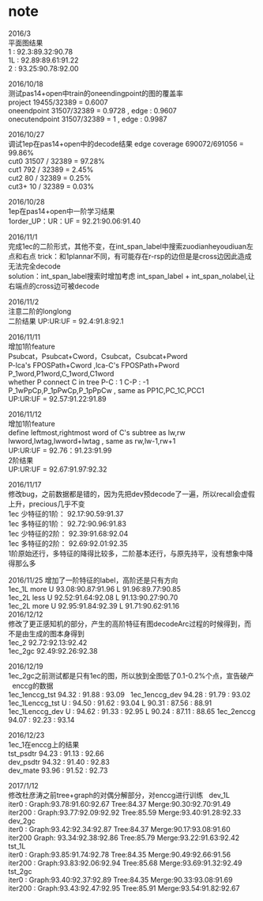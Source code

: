 # note
2016/3  
平面图结果  
1  : 92.3:89.32:90.78  
1L : 92.89:89.61:91.22   
2  : 93.25:90.78:92.00  

2016/10/18  
测试pas14+open中train的oneendingpoint的图的覆盖率  
project 19455/32389 = 0.6007  
oneendpoint 31507/32389 = 0.9728 , edge : 0.9607  
onecutendpoint 31507/32389 = 1 , edge : 0.9987

2016/10/27  
调试1ep在pas14+open中的decode结果
edge coverage 690072/691056 = 99.86%  
cut0 31507 / 32389 = 97.28%  
cut1 792 / 32389 = 2.45%  
cut2 80 / 32389 = 0.25%  
cut3+ 10 / 32389 = 0.03%  

2016/10/28  
1ep在pas14+open中一阶学习结果  
1order_UP：UR：UF = 92.21:90.06:91.40  

2016/11/1  
完成1ec的二阶形式，其他不变，在int_span_label中搜索zuodianheyoudiuan左点和右点
trick：和1plannar不同，有可能存在r-rsp的边但是是cross边因此造成无法完全decode  
solution：int_span_label搜索时增加考虑 int_span_label + int_span_nolabel,让右端点的cross边可被decode  

2016/11/2  
注意二阶的longlong  
二阶结果 UP:UR:UF = 92.4:91.8:92.1  

2016/11/11  
增加1阶feature  
Psubcat，Psubcat+Cword，Csubcat，Csubcat+Pword  
P-lca's FPOSPath+Cword ,lca-C's FPOSPath+Pword   
P_1word,P1word,C_1word,C1word  
whether P connect C in tree P-C : 1 C-P : -1  
P_1wPpCp,P_1pPwCp,P_1pPpCw , same as PP1C,PC_1C,PCC1  
UP:UR:UF = 92.57:91.22:91.89  

2016/11/12  
增加1阶feature  
define leftmost,rightmost word of C's subtree as lw,rw  
lwword,lwtag,lwword+lwtag , same as rw,lw-1,rw+1  
UP:UR:UF = 92.76：91.23:91.99  
2阶结果  
UP:UR:UF = 92.67:91.97:92.32

2016/11/17  
修改bug，之前数据都是错的，因为先把dev预decode了一遍，所以recall会虚假上升，precious几乎不变  
1ec 少特征的1阶： 92.17:90.59:91.37  
1ec 多特征的1阶： 92.72:90.96:91.83  
1ec 少特征的2阶： 92.39:91.68:92.04  
1ec 多特征的2阶： 92.69:92.01:92.35  
1阶原始还行，多特征的降得比较多，二阶基本还行，与原先持平，没有想象中降得那么多  

2016/11/25
增加了一阶特征的label，高阶还是只有方向  
1ec_1L more  U 93.08:90.87:91.96 L 91.96:89.77:90.85  
1ec_2L less  U 92.52:91.64:92.08 L 91.13:90.27:90.70  
1ec_2L more  U 92.95:91.84:92.39 L 91.71:90.62:91.16   
2016/12/12  
修改了更正感知机的部分，产生的高阶特征有图decodeArc过程的时候得到，而不是由生成的图本身得到  
1ec_2 92.72:92.13:92.42  
1ec_2gc 92.49:92.26:92.38  

2016/12/19  
1ec_2gc之前测试都是只有1ec的图，所以放到全图低了0.1-0.2%个点，宣告破产  
enccg的数据  
1ec_1enccg_tst 94.32 : 91.88 : 93.09  
1ec_1enccg_dev 94.28 : 91.79 : 93.02  
1ec_1Lenccg_tst U : 94.50 : 91.62 : 93.04 L 90.31 : 87.56 : 88.91
1ec_1Lenccg_dev U : 94.62 : 91.33 : 92.95 L 90.24 : 87.11 : 88.65
1ec_2enccg 94.07 : 92.23 : 93.14  

2016/12/23  
1ec_1在enccg上的结果  
tst_psdtr 94.23 : 91.13 : 92.66  
dev_psdtr 94.32 : 91.40 : 92.83  
dev_mate  93.96 : 91.52 : 92.73  

2017/1/12  
修改杜彦涛之前tree+graph的对偶分解部分，对enccg进行训练  
dev_1L  
iter0 : Graph:93.78:91.60:92.67  Tree:84.37  Merge:90.30:92.70:91.49  
iter200	: Graph:93.77:92.09:92.92  Tree:85.59  Merge:93.40:91.28:92.33  
dev_2gc  
iter0 :	Graph:93.42:92.34:92.87  Tree:84.37  Merge:90.17:93.08:91.60  
iter200	Graph: 93.34:92.38:92.86  Tree:85.79  Merge:93.22:91.63:92.42  
tst_1L  
iter0 : Graph:93.85:91.74:92.78  Tree:84.35  Merge:90.49:92.66:91.56  
iter200 : Graph:93.83:92.06:92.94  Tree:85.68  Merge:93.69:91.32:92.49  
tst_2gc  
iter0 : Graph:93.40:92.37:92.89  Tree:84.35  Merge:90.33:93.08:91.69  
iter200 : Graph:93.43:92.47:92.95  Tree:85.91  Merge:93.54:91.82:92.67  
